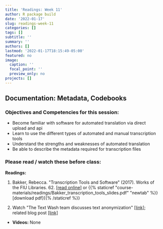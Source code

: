```yaml
---
title: 'Readings: Week 11'
author: R package build
date: '2022-01-17'
slug: readings-week-11
categories: []
tags: []
subtitle: ''
summary: ''
authors: []
lastmod: '2022-01-17T18:15:49-05:00'
featured: no
image:
  caption: ''
  focal_point: ''
  preview_only: no
projects: []
---
```



## Documentation: Metadata, Codebooks

### Objectives and Competencies for this session:

  * Become familiar with software for automated translation via direct upload and api
  * Learn to use the different types of automated and manual transcription tools
  * Understand the strengths and weaknesses of automated translation 
  * Be able to describe the metadata required for transcription files
 
  
### Please read / watch these before class:
        
**Readings:** 


1.  Bakker, Rebecca. "Transcription Tools and Software" (2017). Works of the FIU Libraries. 62.   [[read online]](https://digitalcommons.fiu.edu/glworks/62) or {{% staticref "course-materials/readings/Bakker_transcription_tools_slides.pdf" "newtab" %}}[download pdf]{{% /staticref %}}

2. Watch "The Text Wash team discusses text anonymization" [[link]](https://youtu.be/5fFO4ROg4Vw); related blog post [[link]](https://ocean.sagepub.com/blog/making-sensitive-text-data-accessible-for-computational-social-science)

* **Videos:** None